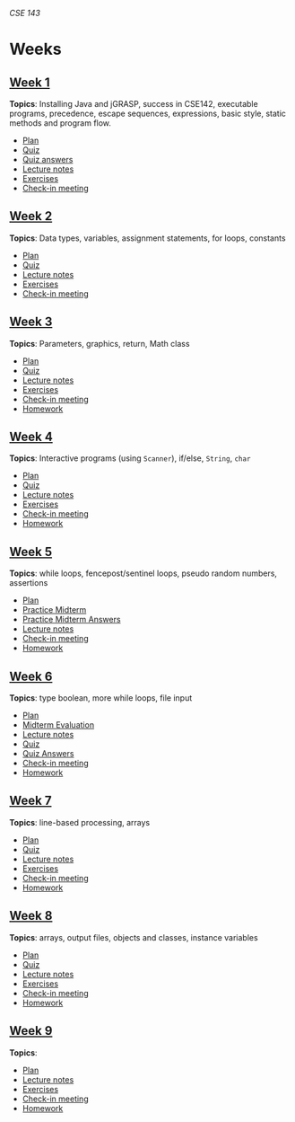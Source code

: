 _CSE 143_
# Weeks
## [Week 1](week1)
__Topics__: Installing Java and jGRASP, success in CSE142, executable programs, precedence, escape sequences, expressions, basic style, static methods and program flow.
* [Plan](week1/plan.md)
* [Quiz](week1/quiz.md)
* [Quiz answers](week1/quiz-answers.md)
* [Lecture notes](week1/lecture-notes.md)
* [Exercises](week1/exercises.md)
* [Check-in meeting](week1/check-in-meeting.md)

## [Week 2](week2)
__Topics__: Data types, variables, assignment statements, for loops, constants
* [Plan](week2/plan.md)
* [Quiz](week2/quiz.md)
* [Lecture notes](week2/lecture-notes.md)
* [Exercises](week2/exercises.md)
* [Check-in meeting](week2/check-in-meeting.md)

## [Week 3](week3)
__Topics__: Parameters, graphics, return, Math class
* [Plan](week3/plan.md)
* [Quiz](week3/quiz.md)
* [Lecture notes](week3/lecture-notes.md)
* [Exercises](week3/exercises.md)
* [Check-in meeting](week3/check-in-meeting.md)
* [Homework](week3/homework.md)

## [Week 4](week4)
__Topics__: Interactive programs (using `Scanner`), if/else, `String`, `char`
* [Plan](week4/plan.md)
* [Quiz](week4/quiz.md)
* [Lecture notes](week4/lecture-notes.md)
* [Exercises](week4/exercises.md)
* [Check-in meeting](week4/check-in-meeting.md)
* [Homework](week4/homework.md)

## [Week 5](week5)
__Topics__: while loops, fencepost/sentinel loops, pseudo random numbers, assertions
* [Plan](week5/plan.md)
* [Practice Midterm](exams/midterm/practice-midterm.md)
* [Practice Midterm Answers](exams/midterm/practice-midterm-answers.md)
* [Lecture notes](week5/lecture-notes.md)
* [Check-in meeting](week5/check-in-meeting.md)
* [Homework](week5/homework.md)

## [Week 6](week6)
__Topics__: type boolean, more while loops, file input
* [Plan](week6/plan.md)
* [Midterm Evaluation](week6/midterm-evaluation.md)
* [Lecture notes](week6/lecture-notes.md)
* [Quiz](week6/quiz.md)
* [Quiz Answers](week6/quiz-answers.md)
* [Check-in meeting](week6/check-in-meeting.md)
* [Homework](week6/homework.md)

## [Week 7](week7)
__Topics__: line-based processing, arrays
* [Plan](week7/plan.md)
* [Quiz](week7/quiz.md)
* [Lecture notes](week7/lecture-notes.md)
* [Exercises](week7/exercises.md)
* [Check-in meeting](week7/check-in-meeting.md)
* [Homework](week7/homework.md)

## [Week 8](week8)
__Topics__: arrays, output files, objects and classes, instance variables
* [Plan](week8/plan.md)
* [Quiz](week8/quiz.md)
* [Lecture notes](week8/lecture-notes.md)
* [Exercises](week8/exercises.md)
* [Check-in meeting](week8/check-in-meeting.md)
* [Homework](week8/homework.md)


## [Week 9](week9)
__Topics__: 
* [Plan](week9/plan.md)
* [Lecture notes](week9/lecture-notes.md)
* [Exercises](week9/exercises.md)
* [Check-in meeting](week9/check-in-meeting.md)
* [Homework](week9/homework.md)
